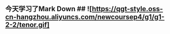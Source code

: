 ## 今天学习了Mark Down ## ![https://qgt-style.oss-cn-hangzhou.aliyuncs.com/newcoursep4/g1/g1-2-2/tenor.gif]
